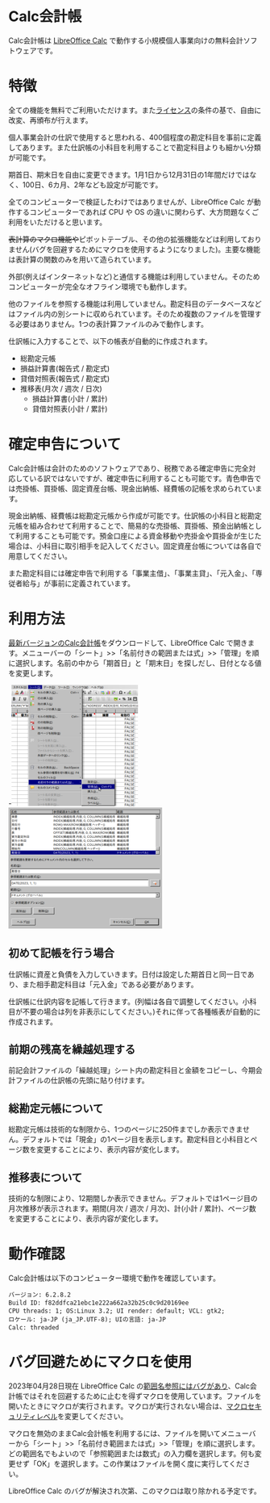 <!--
	「Calc会計帳」の日本語マニュアル。

	Metadata:

		author - <qq542vev at https://purl.org/meta/me/>
		version - 0.1.0
		date - 2023-04-28
		since - 2023-03-03
		copyright - Copyright (C) 2023-2023 qq542vev. Some rights reserved.
		license - <CC-BY at https://creativecommons.org/licenses/by/4.0/>
		package - calc-kaikeicho

	See Also:

		* <Project homepage at https://github.com/qq542vev/calc-kaikeicho>
		* <Bug report at https://github.com/qq542vev/calc-kaikeicho/issues>
-->

# Calc会計帳

Calc会計帳は [LibreOffice Calc](https://ja.libreoffice.org/discover/calc/) で動作する小規模個人事業向けの無料会計ソフトウェアです。

# 特徴

全ての機能を無料でご利用いただけます。また[ライセンス](LICENSE)の条件の基で、自由に改変、再頒布が行えます。

個人事業会計の仕訳で使用すると思われる、400個程度の勘定科目を事前に定義してあります。また仕訳帳の小科目を利用することで勘定科目よりも細かい分類が可能です。

期首日、期末日を自由に変更できます。1月1日から12月31日の1年間だけではなく、100日、6カ月、2年なども設定が可能です。

全てのコンピューターで検証したわけではありませんが、LibreOffice Calc が動作するコンピューターであれば CPU や OS の違いに関わらず、大方問題なくご利用をいただけると思います。

~~表計算のマクロ機能や~~ピボットテーブル、その他の拡張機能などは利用しておりません(バグを回避するためにマクロを使用するようになりました)。主要な機能は表計算の関数のみを用いて造られています。

外部(例えばインターネットなど)と通信する機能は利用していません。そのためコンピューターが完全なオフライン環境でも動作します。

他のファイルを参照する機能は利用していません。勘定科目のデータベースなどはファイル内の別シートに収められています。そのため複数のファイルを管理する必要はありません。1つの表計算ファイルのみで動作します。

仕訳帳に入力することで、以下の帳表が自動的に作成されます。

 * 総勘定元帳
 * 損益計算書(報告式 / 勘定式)
 * 貸借対照表(報告式 / 勘定式)
 * 推移表(月次 / 週次 / 日次)
   * 損益計算書(小計 / 累計)
   * 貸借対照表(小計 / 累計)

# 確定申告について

Calc会計帳は会計のためのソフトウェアであり、税務である確定申告に完全対応している訳ではないですが、確定申告に利用することも可能です。青色申告では売掛帳、買掛帳、固定資産台帳、現金出納帳、経費帳の記帳を求められています。

現金出納帳、経費帳は総勘定元帳から作成が可能です。仕訳帳の小科目と総勘定元帳を組み合わせて利用することで、簡易的な売掛帳、買掛帳、預金出納帳として利用することも可能です。預金口座による資金移動や売掛金や買掛金が生じた場合は、小科目に取引相手を記入してください。固定資産台帳については各自で用意してください。

また勘定科目には確定申告で利用する「事業主借」、「事業主貸」、「元入金」、「専従者給与」が事前に定義されています。

# 利用方法

[最新バージョンのCalc会計帳](https://github.com/qq542vev/calc-kaikeicho/releases/latest)をダウンロードして、LibreOffice Calc で開きます。メニューバーの「シート」>>「名前付きの範囲または式」>>「管理」を順に選択します。名前の中から「期首日」と「期末日」を探しだし、日付となる値を変更します。

-[![「シート」>>「名前付きの範囲または式」>>「管理」](images/thumbnails/menu-bar.png)](images/menu-bar.png) [![名前の管理](images/thumbnails/manage-names.png)](images/manage-names.png)

## 初めて記帳を行う場合

仕訳帳に資産と負債を入力していきます。日付は設定した期首日と同一日であり、また相手勘定科目は「元入金」である必要があります。

仕訳帳に仕訳内容を記帳して行きます。(列幅は各自で調整してください。小科目が不要の場合は列を非表示にしてください。)それに伴って各種帳表が自動的に作成されます。

## 前期の残高を繰越処理する

前記会計ファイルの「繰越処理」シート内の勘定科目と金額をコピーし、今期会計ファイルの仕訳帳の先頭に貼り付けます。

## 総勘定元帳について

総勘定元帳は技術的な制限から、1つのページに250件までしか表示できません。デフォルトでは「現金」の1ページ目を表示します。勘定科目と小科目とページ数を変更することにより、表示内容が変化します。

## 推移表について

技術的な制限により、12期間しか表示できません。デフォルトでは1ページ目の月次推移が表示されます。期間(月次 / 週次 / 月次)、計(小計 / 累計)、ページ数を変更することにより、表示内容が変化します。

# 動作確認

Calc会計帳は以下のコンピューター環境で動作を確認しています。

~~~
バージョン: 6.2.8.2
Build ID: f82ddfca21ebc1e222a662a32b25c0c9d20169ee
CPU threads: 1; OS:Linux 3.2; UI render: default; VCL: gtk2; 
ロケール: ja-JP (ja_JP.UTF-8); UIの言語: ja-JP
Calc: threaded
~~~

# バグ回避ためにマクロを使用

2023年04月28日現在 LibreOffice Calc の[範囲名参照にはバグがあり](https://ask.libreoffice.org/t/libreoffice-calc/88398)、Calc会計帳ではそれを回避するために止むを得ずマクロを使用しています。ファイルを開いたときにマクロが実行されます。マクロが実行されない場合は、[マクロセキュリティレベル](https://help.libreoffice.org/latest/ja/text/shared/optionen/macrosecurity_sl.html)を変更してください。

マクロを無効のままCalc会計帳を利用するには、ファイルを開いてメニューバーから「シート」>>「名前付き範囲または式」>>「管理」を順に選択します。どの範囲名でもよいので「参照範囲または数式」の入力欄を選択します。何も変更せず「OK」を選択します。この作業はファイルを開く度に実行してください。

LibreOffice Calc のバグが解決され次第、このマクロは取り除かれる予定です。
